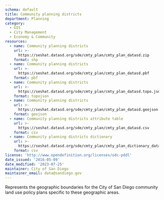 ```yaml
---
schema: default
title: Community planning districts
department: Planning
category:
  - GIS
  - City Management
  - Economy & Community
resources:
  - name: Community planning districts
    url: >-
      https://seshat.datasd.org/sde/cmty_plan/cmty_plan_datasd.zip
    format: shp
  - name: Community planning districts
    url: >-
      https://seshat.datasd.org/sde/cmty_plan/cmty_plan_datasd.pbf
    format: pbf
  - name: Community planning districts
    url: >-
      https://seshat.datasd.org/sde/cmty_plan/cmty_plan_datasd.topo.json
    format: topojson
  - name: Community planning districts
    url: >-
      https://seshat.datasd.org/sde/cmty_plan/cmty_plan_datasd.geojson
    format: geojson
  - name: Community planning districts attribute table
    url: >-
      https://seshat.datasd.org/sde/cmty_plan/cmty_plan_datasd.csv
    format: csv
  - name: Community planning districts dictionary
    url: >-
      https://seshat.datasd.org/sde/cmty_plan/cmty_plan_dictionary_datasd.csv
    format: csv
license: 'http://www.opendefinition.org/licenses/odc-pddl'
date_issued: '2016-05-09'
date_modified: '2023-07-25'
maintainer: City of San Diego
maintainer_email: data@sandiego.gov
---
```

Represents the geographic boundaries for the City of San Diego community land use policy plans specific to these geographic areas.
